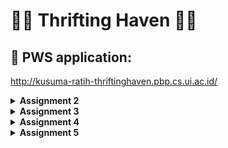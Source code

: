 # :handbag::scarf: Thrifting Haven :boot::coat:

## :link: PWS application:
http://kusuma-ratih-thriftinghaven.pbp.cs.ui.ac.id/


<details>
<Summary><b>Assignment 2</b></summary>


## [ASSIGNMENT 2](https://pbp-fasilkom-ui.github.io/ganjil-2025/en/assignments/individual/assignment-2)

## :memo: How to implement the checklist

### :ballot_box_with_check: Create a new Django Project
In order to create a new Django Project we have to:
+ Create a new directory named `thrifting-haven` and open the command prompt inside the new directory.
+ Create a virtual environment by running the command below
```
python -m venv env
```
+ Then activate the virtual environment with the following command, indicated with (env) on the terminal input line.
```
env\Scripts\activate
```
Afterwards, we set up dependencies in the same directory.
+ Create a `requirements.txt` file and add the following dependencies
```
django
gunicorn
whitenoise
psycopg2-binary
requests
urllib3
```
+ We install the dependencies by running the following command
```
pip install -r requirements.txt
```
Finally, we create a Django project named thrifting_haven by running the following command
```
django-admin startproject thrifting_haven .
```
Lastly, we need to configure the project and run the server.
+ To deploy we add the following to `ALLOWED_HOSTS` in `settings.py`:
```
ALLOWED_HOSTS = ["localhost", "127.0.0.1"]
```
+ Ensure `manage.py` is in the terminal’s active directory, then start the server with:
```
python manage.py runserver
```

### :ballot_box_with_check: Create an application with the name `main` in the project

Create a new application called `main` inside the `thrifting-haven` project by running the following command
```
python manage.py startapp main
```
To go into the next step, we make sure that the `settings.py` file inside `thrifting_haven` project directory has 'main' added to the `INSTALL_APPS` variable as shown below
```
INSTALLED_APPS = [
    ...,
    'main'
]
```

### :ballot_box_with_check: Perform routing in the project so that the application main can run
In order to configure the URL routing for the 'main' application we need to:
+ Create a `urls.py` file in the `main` directory with the following contents:
```
from django.urls import path
from main.views import show_main

app_name = 'main'

urlpatterns = [
    path('', show_main, name='show_main'),
]
```

### :ballot_box_with_check: Create a model in the application `main` with the name `Product` 
The following needs to be put into `models.py` in order to have the following attributes:
+ `name` as the name of the item with type CharField.
+ `price` as the price of the item with type IntegerField.
+ `description` as the description of the item with type TextField.
```
from django.db import models

class Product(models.Model):
    name = models.CharField(max_length=100)
    price = models.IntegerField()
    description = models.TextField()
    condition = models.CharField(max_length=100)
```

### :ballot_box_with_check: Create a function in `views.py` to return to an HTML template that displays the name of the application and your name and class
The code declares the show_main function, which accepts a request parameter. We hereby add a function that will handle HTTP requests and return the appropriate view such as the following:
```
from django.shortcuts import render

def show_main(request):
    context = {
        'application_name' : 'thrifting-haven',
        'class': 'PBD',
        'name': 'Kusuma Ratih Hanindyani'
    }

    return render(request, "main.html", context)
```

### :ballot_box_with_check: Create a routing in `urls.py` for the application `main` to map the function created in `views.py`
To add a URL route in the project's urls.py to connect it to the main view we need to open the `urls.py` file inside of the `thrifting_haven` project directory, not the one inside the `main` directory.

+ Import the include function from django.urls.
```
...
from django.urls import path, include
```

+ Add the following URL route to direct to the main view within the urlpatterns variable.
```
urlpatterns = [
    ...
    path('', include('main.urls')),
    ...
]
```

### :ballot_box_with_check: Perform deployment to PWS so that it can be accessed by others via the Internet
In order to deploy to PWS at https://pbp.cs.ui.ac.id we have to:
+ create a new project labeled as `thriftinghaven`
+ on the `settings.py` file of the Django project, add the PWS deployment URL to the ALLOWED_HOSTS field such as shown below
```
ALLOWED_HOSTS = ["localhost", "127.0.0.1","kusuma-ratih-thriftinghaven.pbp.cs.ui.ac.id"]
```
+ Do a git `add`, `commit`, and `push` for deployment to the PWS.

## :ballot_box_with_check: Create a `README.md` that contains a link to the PWS application that has been deployed
To create a README.md, simply open the used IDE (VS code) and add a `README.md` file to the project directory `thrifting-haven`.

## :bar_chart: Diagram that contains the request client to a Django-based web application and the response it gives, explaining the relationship between `urls.py`, `views.py`, `models.py`, and the `html` file
![diagram](diagram.png)
+ The user's request will first be processed and then forwarded to the appropriate view.
+ The view will then read/write data from the Model and use a Template to display and return the response to the user.

## :outbox_tray: The use of `git` in software development 

Git is essential in software development for managing code versions and enabling collaboration. It allows multiple developers to work on different parts of a project simultaneously by using branches, which can later be merged into the main codebase. Git also tracks changes, providing a history of modifications that makes it easy to revert to previous versions if needed. It also integrates with platforms like GitHub or GitLab, facilitating code reviews and ensuring code quality. 

## :chart_with_upwards_trend: Why Django is used as the starting point for learning software development

Django is a popular choice for beginners because it’s simple, easy to understand, and comes with many built-in tools that make web development easier. Since it’s based on Python, which is known for its clear and straightforward syntax, it's great for learning. Django helps you focus on building your project without worrying too much about complex details, like handling databases or user logins. It also teaches good practices in organizing code, making it a solid foundation for anyone starting in software development.

## :bulb: Why the Django model is called an ORM

Django’s model is called an ORM (Object-Relational Mapper) because it helps you work with databases using Python code instead of writing SQL queries. It turns Python classes into database tables and class attributes into table columns. This makes it easier to manage the database, letting you add, update, or delete data using Python without needing to learn SQL.

</details>

<details>
<Summary><b>Assignment 3</b></summary>


## [ASSIGNMENT 3](https://pbp-fasilkom-ui.github.io/ganjil-2025/en/assignments/individual/assignment-3)

### :ballot_box_with_check: Creating a form input to add a model

In order to reduce the possibility of redundancy of code we create a skeleton that acts as a base for views.
+ Create a directory `templates` in the `main` directory and create a new HTML file named `base.html`. 
+ In the `settings.py` file of the `thrifting_haven` directory you add the following to the `TEMPLATES` variable 
```
'DIRS': [BASE_DIR / 'templates'],
```

+ Create a new file in the `main` directory with the name `forms.py` so that it can receive Product datas
```
from django.forms import ModelForm
from main.models import Product

class ThriftEntryForm(ModelForm):
    class Meta:
        model = Product
        fields = ["name", "price", "description", "condition"]
```
+ Change the Primary Key From Integer to UUID by adding the following to the `main` subdirectory
```
import uuid  # add this line at the very top
...
class MoodEntry(models.Model):
    id = models.UUIDField(primary_key=True, default=uuid.uuid4, editable=False)  # add this line
...
```
+ Open the `views.py` file in the `main` directory and add `from django.shortcuts import render, redirect` at the top of the file
+ Create a new function to add new products
```
def create_product(request):
    form = ThriftEntryForm(request.POST or None)

    if form.is_valid() and request.method == "POST":
        form.save()
        return redirect('main:show_main')

    context = {'form': form}
    return render(request, "create_product.html", context)
```
+ Create a HTML template to display the form and add it to `urls.py` in the `main` directory
```
urlpatterns = [
    path('', show_main, name='show_main'),
    path('create-product', create_product, name='create_product'),
]
```

### :ballot_box_with_check: Add 4 views to view the added objects in XML, JSON, XML by ID, and JSON by ID formats

To access the XML and JSON data from the forms directly we insert the following functions into `views.py`
```
def show_xml(request):
    data = Product.objects.all()
    return HttpResponse(serializers.serialize("xml", data), content_type="application/xml")

def show_json(request):
    data = Product.objects.all()
    return HttpResponse(serializers.serialize("json", data), content_type="application/json")

def show_xml_by_id(request, id):
    data = Product.objects.filter(pk=id)
    return HttpResponse(serializers.serialize("xml", data), content_type="application/xml")

def show_json_by_id(request, id):
    data = Product.objects.filter(pk=id)
    return HttpResponse(serializers.serialize("json", data), content_type="application/json")
```

### :ballot_box_with_check: Create URL routing for each of the views added

To create URL routing for each of the views added we have to:
+ Open the `urls.py` file in the `main` directory and import the previous functions such as the following
```
from main.views import show_main, create_mood_entry, show_xml, show_json, show_xml_by_id, show_json_by_id
```
+ Add the URL path to the `urlpatterns` variable in the `urls.py` file in the `main` directory to access the functions that were imported such as the following
```
    path('xml/', show_xml, name='show_xml'),
    path('json/', show_json, name='show_json'),
    path('xml/<str:id>/', show_xml_by_id, name='show_xml_by_id'),
    path('json/<str:id>/', show_json_by_id, name='show_json_by_id'),
```

## :mailbox_with_mail: Why we need data delivery in implementing a platform

The main reason data delivery is essential in implementing a platform is to ensure that users receive the information they need quickly and accurately, enabling seamless interaction with the platform. This enhances the user experience by ensuring real-time data access, maintaining data consistency, and supporting essential platform functions like displaying content, processing transactions, and integrating with external systems, all while ensuring performance and security.

## :file_folder: XML or JSON

I prefer JSON over XML because it's simpler and easier to work with. JSON has a compact, readable format that's quicker to write, parse, and debug compared to XML, which can be more complex and harder to read. Since JSON works well with JavaScript and other programming languages, it's perfect for modern web development and APIs where speed and efficiency are important. While XML has extra features like namespaces and schemas, these are often not needed for most applications today, which is why JSON is more popular.

## :clipboard: The functional usage of `is_valid()` method in Django forms and why we need the method in forms

The is_valid() method in Django forms checks whether the data entered is correct and follows the required rules, such as completeness and proper format. If the data is valid, it returns True and stores the cleaned data for further processing. If not, it returns False and provides error messages. This method is crucial to ensure that only valid and safe data is processed, preventing errors and security risks in the application, and providing feedback to users to correct any mistakes before submitting the form.

## :minidisc: Why we need `csrf_token` when creating a form in Django

The `csrf_token` in Django forms is essential to protect against Cross-Site Request Forgery (CSRF) attacks, which occur when a malicious website tricks a user into making unwanted requests to another site where they are authenticated. By using `csrf_token`, Django ensures that form submissions are legitimate and come from the same user who loaded the page. Without it, attackers could exploit this vulnerability by tricking users into performing unintended actions, such as changing account settings or transferring funds, potentially compromising the security of the web application.

## :postbox: Postman Results

### XML
![xml](images/xml.png)

### JSON 
![json](images/json.png)

### XML by ID
![xml by ID](images/xml%20by%20id.png)

### JSON by ID
![json by ID](images/json%20by%20id.png)

</details>

<details>
<Summary><b>Assignment 4</b></summary>


## [ASSIGNMENT 4](https://pbp-fasilkom-ui.github.io/ganjil-2025/en/assignments/individual/assignment-4)


### :ballot_box_with_check: Implement the register, login, and logout functions

In order to implement the Register we need to 
+ Import `UserCreationForm` and `messages` into `views.py` in the main subdirectory
```
from django.contrib.auth.forms import UserCreationForm
from django.contrib import messages
```
+ Add the `register` function
```
def register(request):
    form = UserCreationForm()

    if request.method == "POST":
        form = UserCreationForm(request.POST)
        if form.is_valid():
            form.save()
            messages.success(request, 'Your account has been successfully created!')
            return redirect('main:login')
    context = {'form':form}
    return render(request, 'register.html', context)
```
+ Create a new HTML file named `register.html`
+ Import the `register` function into `urls.py` and add the URL path to `urlpatterns`
```
from main.views import register
...
 urlpatterns = [
     ...
     path('register/', register, name='register'),
 ]
```
In order to implement a Login Function we need to
+ Import `authenticate`, `login`, and `AuthenticationForm` into `views.py`
```
from django.contrib.auth.forms import UserCreationForm, AuthenticationForm
from django.contrib.auth import authenticate, login
```
+ Add the `login_user` function
```
def login_user(request):
   if request.method == 'POST':
      form = AuthenticationForm(data=request.POST)

      if form.is_valid():
            user = form.get_user()
            login(request, user)
            return redirect('main:show_main')

   else:
      form = AuthenticationForm(request)
   context = {'form': form}
   return render(request, 'login.html', context)
```
+ Create a new HTML file named `login.html`
+ Import the `login_user` function into `urls.py` and add a URL path to `urlpatterns`
```
from main.views import login_user
...
urlpatterns = [
   ...
   path('login/', login_user, name='login'),
]
```
Lastly we need to implement the Logout Function
+ Import `logout` in `views.py`
```
from django.contrib.auth import logout
```
+ Add the `logout_user` function to `views.py`
```
def logout_user(request):
    logout(request)
    return redirect('main:login')
```
+ In the `main.html` file we add the following hyperlink tag
```
<a href="{% url 'main:logout' %}">
  <button>Logout</button>
</a>
```
+ In `urls.py` import the `logout_user` function and finally, we add the URL path to `urlpatterns` such as the following
```
from main.views import logout_user
...
urlpatterns = [
   ...
   path('logout/', logout_user, name='logout'),
]
```
### :ballot_box_with_check: Make two accounts with three dummy data

### account 1
![account 1](images/account%201.png)

### account 2
![account 2](images/account%202.png)

### :ballot_box_with_check: Connect the models `Product` and `User`

In order to connect the models `Product` and `User` in `models.py` you need to:
+ Add the import
```
from django.contrib.auth.models import User
```
+ Modify the `Product` model
```
class Product(models.Model):
    user = models.ForeignKey(User, on_delete=models.CASCADE)
```
In `views.py`, you need to:
+ Update `create_product`
```
def create_product(request):
    form = ThriftEntryForm(request.POST or None)

    if form.is_valid() and request.method == "POST":
        thrift_entry = form.save(commit=False)
        thrift_entry.user = request.user
        thrift_entry.save()
        return redirect('main:show_main')

    context = {'form': form}
    return render(request, "create_product.html", context)
```
+ Update `show_main`
```
def show_main(request):
    thrift_entries = Product.objects.filter(user=request.user)

    context = {
         'name': request.user.username,
         ...
    }
...
```
+ Run the model migration with
```
python manage.py makemigrations
python manage.py migrate
```
+ Add another statement in `settings.py` in the thrifting_haven subdirectory
```
import os
```
+ Change the variable `DEBUG` into the following
```
PRODUCTION = os.getenv("PRODUCTION", False)
DEBUG = not PRODUCTION
```
+ Test by making another account and seeing whether the previous Product entry will not be displayed on the page of the new account.

### :ballot_box_with_check: Display logged in user details and apply cookies like last login

In order to apply cookies and display the logged in user details you need to:
+ In `views.py` import the following
```
import datetime
from django.http import HttpResponseRedirect
from django.urls import reverse
```
+ In the `login_user` function, to track when the user last logged in we replace the code in the `if form.isvalid()` block with the following
```
...
if form.is_valid():
    user = form.get_user()
    login(request, user)
    response = HttpResponseRedirect(reverse("main:show_main"))
    response.set_cookie('last_login', str(datetime.datetime.now()))
    return response
...
```
+ In the `show_main` function, we add the to the `context` variable
```
context = {
    ...
    'last_login': request.COOKIES['last_login'],
}
```
+ Modify the `logout_user` function
```
def logout_user(request):
    logout(request)
    response = HttpResponseRedirect(reverse('main:login'))
    response.delete_cookie('last_login')
    return response
```
+ To display the last login data in `main.html` add the following
```
...
<h5>Last login session: {{ last_login }}</h5>
...
```

## :globe_with_meridians: The difference between `HttpResponseRedirect()` and `redirect()`

The main difference between `HttpResponseRedirect()` and `redirect()` is in their flexibility. `HttpResponseRedirect()` requires a URL as its first argument, meaning you can only redirect to a specific URL. On the other hand, `redirect()` is more versatile as it ultimately returns an `HttpResponseRedirect`, but it allows you to pass in a model, view name, or URL as its argument. This makes `redirect()` more convenient for various use cases.

## :desktop_computer: How the `Product` model is linked with `User`

The `Product` model is linked to the `User` model through a ForeignKey, where each `Product` belongs to a single `User`, but a user can have multiple products. The `on_delete=models.CASCADE` option ensures that if a user is deleted, their associated products are also removed. In the view, when a user creates a product, it's linked to them via `thrift_entries = Product.objects.filter(user=request.user)`Additionally, product entries are filtered by the logged-in user, ensuring users only see their own entries. This setup allows the application to track and display products on a per-user basis.


## :keyboard: The difference between authentication and authorization, what happens when a user logs in

Authentication is the process of verifying a user’s identity by checking their credentials, typically a username and password. When a user logs in, Django verifies these credentials through its built-in authentication system. If the details are correct, Django creates a session, allowing the user to stay logged in as they navigate through the site. Django implements authentication using the User model and authentication backends, with the default being the username-password system, though other methods like OAuth can be integrated.

Authorization determines what an authenticated user is allowed to do within the application. Once a user is logged in, Django uses permissions and groups to manage access control, ensuring users can only access resources or perform actions they’re permitted to. This is handled through checks like request.user.is_authenticated and permission classes for views. Django’s admin system, for example, uses these permissions to control which users can manage specific models or data.


## :cookie: How does Django remember logged-in users? Explain other uses of cookies and whether all cookies are safe to use.

Django remembers logged-in users by storing a session ID in a cookie on the user's browser. This session ID helps Django retrieve the user's session data from the server, allowing them to stay logged in as they navigate the site.

Cookies are also used for purposes like tracking user preferences or analytics, but not all cookies are safe. Sensitive data should never be stored directly in cookies, and security measures like HttpOnly, Secure, and SameSite should be applied to protect against attacks like XSS and CSRF.

</details>

<details>
<Summary><b>Assignment 5</b></summary>


### :ballot_box_with_check: Implement Functions to delete and edit products

In order to add the `edit_product` and `delete_product` functions
+ In `views.py` we add and import
```
from django.shortcuts import .., reverse
from django.http import .., HttpResponseRedirect
...
def edit_product(request, id):
    product = Product.objects.get(pk = id)

    form = ThriftEntryForm(request.POST or None, instance=product)

    if form.is_valid() and request.method == "POST":
        form.save()
        return HttpResponseRedirect(reverse('main:show_main'))

    context = {'form': form}
    return render(request, "edit_product.html", context)

def delete_product(request, id):
    product = Product.objects.get(pk = id)
    product.delete()
    return HttpResponseRedirect(reverse('main:show_main'))
```
+ In `urls.py` we add and import
```
from main.views import edit_product, delete_product
...
urlpatterns = [
    ...
    path('edit-product/<uuid:id>', edit_product, name='edit_product'),
    path('delete/<uuid:id>', delete_product, name='delete_product'),
]
```

### :ballot_box_with_check: Customize the design of the HTML templates that have been created in previous assignments using CSS
In the `base.html` file in `templates` of the root directory insert the following:
```
...
<head>
{% block meta %}
    <meta charset="UTF-8" />
    <meta name="viewport" content="width=device-width, initial-scale=1">
{% endblock meta %}
<script src="https://cdn.tailwindcss.com">
</script>
</head>
...
```

### :ballot_box_with_check: Customize the product list page to be more attractive and responsive

I modified the `main.html` file to look like the following:
```
{% extends 'base.html' %}
{% load static %}

{% block meta %}
<title>Thrifting Haven</title>
{% endblock meta %}
{% block content %}
{% include 'navbar.html' %}
<div class="overflow-x-hidden px-4 md:px-8 pb-8 pt-24 min-h-screen bg-yellow-950 flex flex-col"
     style="background-image: url('{% static 'image/background6.jpg' %}'); background-size: cover; background-position: center; background-repeat: no-repeat;">

  <div class="p-2 mb-6 relative">
    <div class="relative grid grid-cols-1 z-30 md:grid-cols-3 gap-8">

      {% include "card_info.html" with title='Name' value=name %}
      {% include "card_info.html" with title='Class' value=class %}
    </div>
</div>
    <div class="px-3 mb-4">
      <div class="flex rounded-md items-center bg-sky-950 py-2 px-4 w-fit">
        <h1 class="text-white text-center">Last Login: {{last_login}}</h1>
      </div>
    </div>
    <div class="flex justify-end mb-6">
        <a href="{% url 'main:create_product' %}" class="bg-sky-950 hover:bg-sky-700 text-white font-bold py-2 px-4 rounded-lg transition duration-300 ease-in-out transform hover:-translate-y-1 hover:scale-105">
            Add New Product Entry
        </a>
    </div>
    
    {% if not thrift_entries %}
    <div class="flex flex-col items-center justify-center min-h-[24rem] p-6">
        <img src="{% static 'image/very-sad.png' %}" alt="Sad face" class="w-32 h-32 mb-4"/>
        <p class="text-center text-gray-600 mt-4">There are no products in Thrifting Haven.</p>
    </div>
    {% else %}
    <div class="columns-1 sm:columns-2 lg:columns-3 gap-6 space-y-6 w-full">
        {% for thrift_entry in thrift_entries %}
            {% include 'card_product.html' with thrift_entry=thrift_entry %}
        {% endfor %}
    </div>
    {% endif %}
</div>
{% endblock content %}
```
### :ballot_box_with_check: The product list page will display details of each product using cards, for each product card, create two buttons to edit and delete the product on that card
In `card_product.html` I insert the following:
```
<div class="relative break-inside-avoid">
    <!-- Floating items on top -->
    <div class="absolute top-2 z-10 left-1/2 -translate-x-1/2 flex items-center -space-x-2">
        <div class="w-[3rem] h-8 bg-gray-200 rounded-md opacity-80 -rotate-90"></div>
        <div class="w-[3rem] h-8 bg-gray-200 rounded-md opacity-80 -rotate-90"></div>
    </div>
    
    <!-- Main Product Card -->
    <div class="relative top-5 bg-blue-100 shadow-md rounded-lg mb-6 break-inside-avoid flex flex-col border-2 border-blue-300 transform rotate-1 hover:rotate-0 transition-transform duration-300">
        <div class="bg-blue-200 text-gray-800 p-4 rounded-t-lg border-b-2 border-blue-300">
            <h3 class="font-bold text-xl mb-2">{{ thrift_entry.name }}</h3>
            <p class="text-gray-600">{{ thrift_entry.description }}</p>
        </div>
        
        <!-- Product Details -->
        <div class="p-4">
            <p class="font-semibold text-lg mb-2">Condition</p>
            <p class="text-gray-700 mb-2">
                <span class="bg-[linear-gradient(to_bottom,transparent_0%,transparent_calc(100%_-_1px),#CDC1FF_calc(100%_-_1px))] bg-[length:100%_1.5rem] pb-1">{{ thrift_entry.condition }}</span>
            </p>

            <!-- Price Section with Actual Price and Dollar Sign -->
            <div class="mt-4">
                <p class="text-gray-700 font-semibold mb-2">Price</p>
                <div class="relative pt-1">
                    <div class="flex mb-2 items-center justify-between">
                        <div>
                            <!-- Display actual price with dollar sign -->
                            <span class="text-xl font-semibold inline-block py-1 px-2 uppercase rounded-full text-green-600 bg-green-200">
                                ${{ thrift_entry.price }}
                            </span>
                        </div>
                    </div>
                </div>
            </div>
        </div>
    </div>

    <!-- Action Buttons: Edit and Delete -->
    <div class="absolute top-0 -right-4 flex space-x-1">
        <!-- Edit Button -->
        <a href="{% url 'main:edit_product' thrift_entry.pk %}" class="bg-yellow-500 hover:bg-yellow-600 text-white rounded-full p-2 transition duration-300 shadow-md">
            <svg xmlns="http://www.w3.org/2000/svg" class="h-9 w-9" viewBox="0 0 20 20" fill="currentColor">
                <path d="M13.586 3.586a2 2 0 112.828 2.828l-.793.793-2.828-2.828.793-.793zM11.379 5.793L3 14.172V17h2.828l8.38-8.379-2.83-2.828z" />
            </svg>
        </a>
        <!-- Delete Button -->
        <a href="{% url 'main:delete_product' thrift_entry.pk %}" class="bg-red-500 hover:bg-red-600 text-white rounded-full p-2 transition duration-300 shadow-md">
            <svg xmlns="http://www.w3.org/2000/svg" class="h-9 w-9" viewBox="0 0 20 20" fill="currentColor">
                <path fill-rule="evenodd" d="M9 2a1 1 0 00-.894.553L7.382 4H4a1 1 0 000 2v10a2 2 0 002 2h8a2 2 0 002-2V6a1 1 0 100-2h-3.382l-.724-1.447A1 1 0 0011 2H9zM7 8a1 1 0 012 0v6a1 1 0 11-2 0V8zm5-1a1 1 0 00-1 1v6a1 1 0 102 0V8a1 1 0 00-1-1z" clip-rule="evenodd" />
            </svg>
        </a>
    </div>
</div>
```

### :ballot_box_with_check: Create a navigation bar (navbar) for the features in the application that is responsive to different device sizes
In the root directory, in`templates` insert the `navbar.html` as the following:
```
<nav class="bg-sky-950 shadow-lg fixed top-0 left-0 z-40 w-screen">
    <div class="max-w-7xl mx-auto px-4 sm:px-6 lg:px-8">
      <div class="flex items-center justify-between h-16">
        <div class="flex items-center">
          <h1 class="text-2xl font-bold text-center text-white">Thrifting Haven</h1>
        </div>
        <div class="hidden md:flex items-center">
          {% if user.is_authenticated %}
            <span class="text-gray-300 mr-4">Welcome, {{ user.username }}</span>
            <a href="{% url 'main:logout' %}" class="text-center bg-red-500 hover:bg-red-600 text-white font-bold py-2 px-4 rounded transition duration-300">
              Logout
            </a>
          {% else %}
            <a href="{% url 'main:login' %}" class="text-center bg-blue-500 hover:bg-blue-600 text-white font-bold py-2 px-4 rounded transition duration-300 mr-2">
              Login
            </a>
            <a href="{% url 'main:register' %}" class="text-center bg-green-500 hover:bg-green-600 text-white font-bold py-2 px-4 rounded transition duration-300">
              Register
            </a>
          {% endif %}
        </div>
        <div class="md:hidden flex items-center">
          <button class="mobile-menu-button">
            <svg class="w-6 h-6 text-white" fill="none" stroke-linecap="round" stroke-linejoin="round" stroke-width="2" viewBox="0 0 24 24" stroke="currentColor">
              <path d="M4 6h16M4 12h16M4 18h16"></path>
            </svg>
          </button>
        </div>
      </div>
    </div>
    <!-- Mobile menu -->
    <div class="mobile-menu hidden md:hidden  px-4 w-full md:max-w-full">
      <div class="pt-2 pb-3 space-y-1 mx-auto">
        {% if user.is_authenticated %}
          <span class="block text-gray-300 px-3 py-2">Welcome, {{ user.username }}</span>
          <a href="{% url 'main:logout' %}" class="block text-center bg-red-500 hover:bg-red-600 text-white font-bold py-2 px-4 rounded transition duration-300">
            Logout
          </a>
        {% else %}
          <a href="{% url 'main:login' %}" class="block text-center bg-blue-500 hover:bg-blue-600 text-white font-bold py-2 px-4 rounded transition duration-300 mb-2">
            Login
          </a>
          <a href="{% url 'main:register' %}" class="block text-center bg-green-500 hover:bg-green-600 text-white font-bold py-2 px-4 rounded transition duration-300">
            Register
          </a>
        {% endif %}
      </div>
    </div>
    <script>
      const btn = document.querySelector("button.mobile-menu-button");
      const menu = document.querySelector(".mobile-menu");
    
      btn.addEventListener("click", () => {
        menu.classList.toggle("hidden");
      });
    </script>
  </nav>
  ```

## :arrows_clockwise: The priority order of these CSS selectors if there are multiple CSS selectors for an HTML element

In CSS, the priority order of selectors is based on specificity. Inline styles have the highest precedence, followed by ID selectors, then class, attribute, and pseudo-class selectors, and finally, type selectors. If selectors have the same specificity, the last one in the CSS file takes precedence, overriding earlier rules.

## :twisted_rightwards_arrows: Why responsive design becomes an important concept in web application development

Responsive design is crucial in web development as it ensures websites adapt to various screen sizes and devices, providing a better user experience. Applications like YouTube and Airbnb effectively use responsive design, making their sites user-friendly on mobile and desktop. In contrast, the AREN website lacks responsiveness, leading to poor usability on mobile devices.

## :signal_strength: The differences between margin, border, and padding, and how to implement these three things

In CSS, margin, border, and padding are different properties that define the spacing and structure around an element. Margin creates space outside the element's border, separating it from other elements. Border is the outline around the element's content, while padding adds space inside the border, between the content and the border.

## :vibration_mode: The concepts of flex box and grid layout along with their uses

Flexbox and grid layout are two powerful CSS layout systems. Flexbox is a one-dimensional layout tool used for aligning items in rows or columns, making it ideal for smaller layouts. Grid layout, on the other hand, is a two-dimensional system that enables the arrangement of items in rows and columns, making it more suited for complex layouts like web pages with multiple sections or areas.


</details>